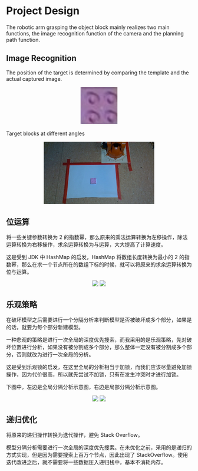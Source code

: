 # Project Design

The robotic arm grasping the object block mainly realizes two main functions, the image recognition function of the camera and the planning path function.

## Image Recognition

The position of the target is determined by comparing the template and the actual captured image.

<div align="center">
    <img src="template.jpg" width="100px" display="inline"> 
</div>

Target blocks at different angles

<div align="center">
    <img src="0.jpg" width="300px" display="inline"> 
    <txt 0>
</div>


## 位运算

将一些关键参数转换为 2 的指数幂，那么原来的乘法运算转换为左移操作，除法运算转换为右移操作，求余运算转换为与运算，大大提高了计算速度。

这是受到 JDK 中 HashMap 的启发，HashMap 将数组长度转换为最小的 2 的指数幂，那么在求一个节点所在的数组下标的时候，就可以将原来的求余运算转换为位与运算。

<div align="center">
    <img src="3.gif" width="300px" display="inline"> 
    <img src="4.png"  width="300px" display="inline">
</div>



## 乐观策略

在破坏模型之后需要进行一个分隔分析来判断模型是否被破坏成多个部分，如果是的话，就要为每个部分新建模型。

一种悲观的策略是进行一次全局的深度优先搜索，而我采用的是乐观策略，先对破坏位置进行分析，如果没有被分割成多个部分，那么整体一定没有被分割成多个部分，否则就改为进行一次全局的分析。

这是受到乐观锁的启发，在这里全局的分析相当于加锁，而我们应该尽量避免加锁操作，因为代价很高，所以就先尝试不加锁，只有在发生冲突时才进行加锁。

下图中，左边是全局分隔分析示意图，右边是局部分隔分析示意图。



<div align="center">
    <img src="1.gif" width="300px" display="inline"> 
    <img src="2.gif"  width="300px" display="inline">
</div>

## 递归优化

将原来的递归操作转换为迭代操作，避免 Stack Overflow。

模型分隔分析需要进行一次全局的深度优先搜索。在未优化之前，采用的是递归的方式实现，但是因为需要搜索上百万个节点，因此出现了 StackOverflow。使用迭代改进之后，就不需要将一些数据压入递归栈中，基本不消耗内存。


